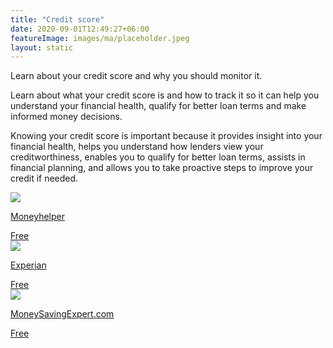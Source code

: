 ```yaml
---
title: "Credit score"
date: 2020-09-01T12:49:27+06:00
featureImage: images/ma/placeholder.jpeg
layout: static
---
```


Learn about your credit score and why you should monitor it.

Learn about what your credit score is and how to track it so it can help you understand your financial health, qualify for better loan terms and make informed money decisions.

Knowing your credit score is important because it provides insight into your financial health, helps you understand how lenders view your creditworthiness, enables you to qualify for better loan terms, assists in financial planning, and allows you to take proactive steps to improve your credit if needed.

<a class="ma-link" href="https://www.moneyhelper.org.uk/en/everyday-money/credit-and-purchases/how-to-check-your-credit-report"><div class="ma-card"><div class="ma-icon"><img src ="/images/icon-check.png"/></div><div class="ma-name"><p>Moneyhelper</p></div><div class="ma-paid-text"><span>Free</span></div></div></a><a class="ma-link" href="https://www.experian.co.uk/consumer/guides/good-credit-score.html"><div class="ma-card"><div class="ma-icon"><img src ="/images/icon-check.png"/></div><div class="ma-name"><p>Experian</p></div><div class="ma-paid-text"><span>Free</span></div></div></a><a class="ma-link" href="https://www.moneysavingexpert.com/loans/credit-rating-credit-score/"><div class="ma-card"><div class="ma-icon"><img src ="/images/icon-check.png"/></div><div class="ma-name"><p>MoneySavingExpert.com</p></div><div class="ma-paid-text"><span>Free </span></div></div></a>  

<br/><br/>






